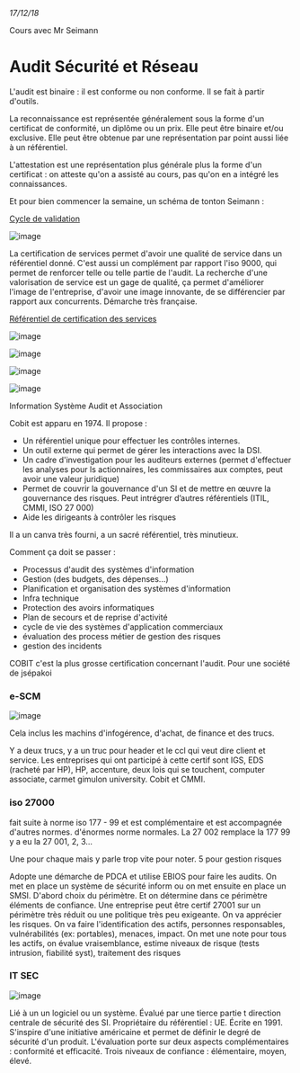 *17/12/18*

Cours avec Mr Seimann

# Audit Sécurité et Réseau

L'audit est binaire : il est conforme ou non conforme. Il se fait à partir d'outils.

La reconnaissance est représentée généralement sous la forme d'un certificat de conformité, un diplôme ou un prix. Elle peut être binaire et/ou exclusive. Elle peut être obtenue par une représentation par point aussi liée à un référentiel.

L'attestation est une représentation plus générale plus la forme d'un certificat : on atteste qu'on a assisté au cours, pas qu'on en a intégré les connaissances. 

Et pour bien commencer la semaine, un schéma de tonton Seimann :

<u>Cycle de validation</u>

![image](schemas/cyclevalidite.png)

La certification de services permet d'avoir une qualité de service dans un référentiel donné. C'est aussi un complément par rapport l'iso 9000, qui permet de renforcer telle ou telle partie de l'audit. La recherche d'une valorisation de service est un gage de qualité, ça permet d'améliorer l'image de l'entreprise, d'avoir une image innovante, de se différencier par rapport aux concurrents. Démarche très française.



<u>Référentiel de certification des services</u> 

![image](schemas/referentielcertif.png)

![image](schemas/BCK.png)

![image](schemas/SEI.png)

![image](schemas/COBIT.png)

Information Système Audit et Association

Cobit est apparu en 1974. Il propose :

- Un référentiel unique pour effectuer les contrôles internes.
- Un outil externe qui permet de gérer les interactions avec la DSI.
- Un cadre d'investigation pour les auditeurs externes (permet d'effectuer les analyses pour ls actionnaires, les commissaires aux comptes, peut avoir une valeur juridique)
- Permet de couvrir la gouvernance d'un SI et de mettre en œuvre la gouvernance des risques. Peut intrégrer d’autres référentiels (ITIL, CMMI, ISO 27 000)
- Aide les dirigeants à contrôler les risques 

Il a un canva très fourni, a un sacré référentiel, très minutieux.

Comment ça doit se passer :

- Processus d'audit des systèmes d'information
- Gestion (des budgets, des dépenses...)
- Planification et organisation des systèmes d'information
- Infra technique 
- Protection des avoirs informatiques
- Plan de secours et de reprise d'activité
- cycle de vie des systèmes d'application commerciaux
- évaluation des process métier de gestion des risques
- gestion des incidents

COBIT c'est la plus grosse certification concernant l'audit. Pour une société de jsépakoi

### e-SCM

![image](schemas/escm.png)

Cela inclus les machins d'infogérence, d'achat, de finance et des trucs.

Y a deux trucs, y a un truc pour header et le ccl qui veut dire client et service. Les entreprises qui ont participé à cette certif sont IGS, EDS (racheté par HP), HP, accenture, deux lois qui se touchent, computer associate, carmet gimulon university. Cobit et CMMI. 

### iso 27000

fait suite à norme iso 177 - 99 et est complémentaire et est accompagnée d'autres normes. d'énormes norme normales. La 27 002 remplace la 177 99 y a eu la 27 001, 2, 3...

Une pour chaque mais y parle trop vite pour noter. 5 pour gestion risques

Adopte une démarche de PDCA et utilise EBIOS pour faire les audits. On met en place un système de sécurité inform ou on met ensuite en place un SMSI. D'abord choix du périmètre. Et on détermine dans ce périmètre éléments de confiance. Une entreprise peut être certif 27001 sur un périmètre très réduit ou une politique très peu exigeante. On va apprécier les risques. On va faire l'identification des actifs, personnes responsables, vulnérabilités (ex: portables), menaces, impact. On met une note pour tous les actifs, on évalue vraisemblance, estime niveaux de risque (tests intrusion, fiabilité syst), traitement des risques

### IT SEC

![image](schemas/itse.png)

Lié à un un logiciel ou un système. Évalué par une tierce partie t direction centrale de sécurité des SI. Propriétaire du référentiel : UE. Écrite en 1991. S'inspire d'une initiative américaine et permet de définir le degré de sécurité d'un produit. L'évaluation porte sur deux aspects complémentaires : conformité et efficacité. Trois niveaux de confiance : élémentaire, moyen, élevé. 

